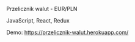 Przelicznik walut - EUR/PLN

JavaScript, React, Redux

Demo: https://przelicznik-walut.herokuapp.com/